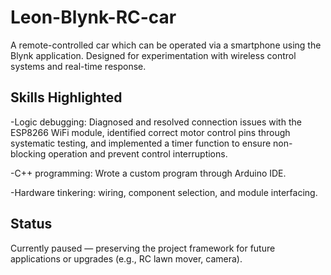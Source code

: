# Leon-Blynk-RC-car
A remote-controlled car which can be operated via a smartphone using the Blynk application. Designed for experimentation with wireless control systems and real-time response.


## Skills Highlighted
-Logic debugging:  Diagnosed and resolved connection issues with the ESP8266 WiFi module, identified correct motor control pins through systematic testing, and implemented a timer function to ensure non-blocking operation and prevent control interruptions.

-C++ programming: Wrote a custom program through Arduino IDE.

-Hardware tinkering: wiring, component selection, and module interfacing.

## Status
Currently paused — preserving the project framework for future applications or upgrades (e.g., RC lawn mover, camera).
